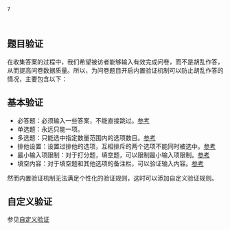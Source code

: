 ```index
7
```
```tag

```
```summary

```
## 题目验证

在收集答案的过程中，我们希望被访者能够输入有效完成问卷，而不是胡乱作答，从而提高问卷数据质量。所以，为问卷题目开启内置验证机制可以防止胡乱作答的情况，主要包含以下：

## 基本验证
+ 必答题：必须输入一些答案，不能直接跳过。[参考](../node-setting/common.md#必答题)
+ 单选题：永远只能一项。
+ 多选题：只能选中指定数量范围内的选项数目。[参考](../node-setting/common.md#多选题)
+ 排他设置：设置过排他的选项，互相排斥的两个选项不能同时被选中。[参考](../node-setting/option-exclude.md)
+ 最小输入项限制：对于打分题，填空题，可以限制最小输入项限制。[参考](../node-setting/common.md#最小输入项限制)
+ 填空内容：对于填空题和其他选项的备注栏，可以验证输入内容。[参考](../node-setting/input-validation.md)

然而内置验证机制无法满足个性化的验证规则，这时可以添加自定义验证规则。
## 自定义验证
参见[自定义验证](../node-setting/custom-validation.md)
